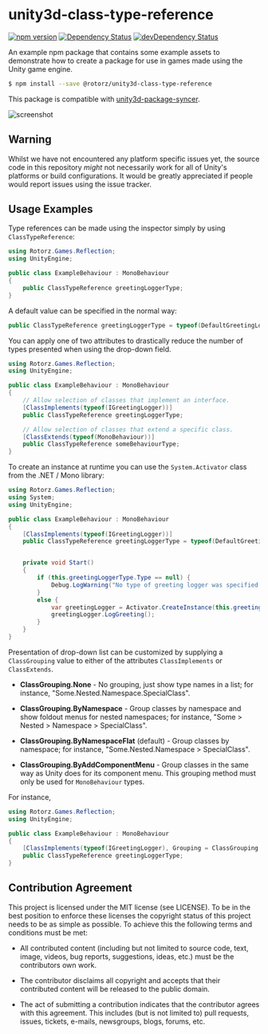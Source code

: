 # unity3d-class-type-reference

[![npm version](https://badge.fury.io/js/%40rotorz%2Funity3d-class-type-reference.svg)](https://badge.fury.io/js/%40rotorz%2Funity3d-class-type-reference)
[![Dependency Status](https://david-dm.org/rotorz/unity3d-class-type-reference.svg)](https://david-dm.org/rotorz/unity3d-class-type-reference)
[![devDependency Status](https://david-dm.org/rotorz/unity3d-class-type-reference/dev-status.svg)](https://david-dm.org/rotorz/unity3d-class-type-reference#info=devDependencies)

An example npm package that contains some example assets to demonstrate how to create a
package for use in games made using the Unity game engine.


```sh
$ npm install --save @rotorz/unity3d-class-type-reference
```

This package is compatible with [unity3d-package-syncer](https://github.com/rotorz/unity3d-package-syncer).

![screenshot](screenshot.png)


## Warning

Whilst we have not encountered any platform specific issues yet, the source code in this
repository *might* not necessarily work for all of Unity's platforms or build
configurations. It would be greatly appreciated if people would report issues using the
issue tracker.


## Usage Examples

Type references can be made using the inspector simply by using `ClassTypeReference`:

```csharp
using Rotorz.Games.Reflection;
using UnityEngine;

public class ExampleBehaviour : MonoBehaviour
{
    public ClassTypeReference greetingLoggerType;
}
```

A default value can be specified in the normal way:

```csharp
public ClassTypeReference greetingLoggerType = typeof(DefaultGreetingLogger);
```

You can apply one of two attributes to drastically reduce the number of types presented
when using the drop-down field.

```csharp
using Rotorz.Games.Reflection;
using UnityEngine;

public class ExampleBehaviour : MonoBehaviour
{
    // Allow selection of classes that implement an interface.
    [ClassImplements(typeof(IGreetingLogger))]
    public ClassTypeReference greetingLoggerType;

    // Allow selection of classes that extend a specific class.
    [ClassExtends(typeof(MonoBehaviour))]
    public ClassTypeReference someBehaviourType;
}
```

To create an instance at runtime you can use the `System.Activator` class from the .NET /
Mono library:

```csharp
using Rotorz.Games.Reflection;
using System;
using UnityEngine;

public class ExampleBehaviour : MonoBehaviour
{
    [ClassImplements(typeof(IGreetingLogger))]
    public ClassTypeReference greetingLoggerType = typeof(DefaultGreetingLogger);


    private void Start()
    {
        if (this.greetingLoggerType.Type == null) {
            Debug.LogWarning("No type of greeting logger was specified.");
        }
        else {
            var greetingLogger = Activator.CreateInstance(this.greetingLoggerType) as IGreetingLogger;
            greetingLogger.LogGreeting();
        }
    }
}
```

Presentation of drop-down list can be customized by supplying a `ClassGrouping` value to
either of the attributes `ClassImplements` or `ClassExtends`.

- **ClassGrouping.None** - No grouping, just show type names in a list; for instance,
  "Some.Nested.Namespace.SpecialClass".

- **ClassGrouping.ByNamespace** - Group classes by namespace and show foldout menus for
  nested namespaces; for instance, "Some > Nested > Namespace > SpecialClass".

- **ClassGrouping.ByNamespaceFlat** (default) - Group classes by namespace; for instance,
  "Some.Nested.Namespace > SpecialClass".

- **ClassGrouping.ByAddComponentMenu** - Group classes in the same way as Unity does for
  its component menu. This grouping method must only be used for `MonoBehaviour` types.

For instance,

```csharp
using Rotorz.Games.Reflection;
using UnityEngine;

public class ExampleBehaviour : MonoBehaviour
{
    [ClassImplements(typeof(IGreetingLogger), Grouping = ClassGrouping.ByAddComponentMenu)]
    public ClassTypeReference greetingLoggerType;
}
```


## Contribution Agreement

This project is licensed under the MIT license (see LICENSE). To be in the best
position to enforce these licenses the copyright status of this project needs to
be as simple as possible. To achieve this the following terms and conditions
must be met:

- All contributed content (including but not limited to source code, text,
  image, videos, bug reports, suggestions, ideas, etc.) must be the
  contributors own work.

- The contributor disclaims all copyright and accepts that their contributed
  content will be released to the public domain.

- The act of submitting a contribution indicates that the contributor agrees
  with this agreement. This includes (but is not limited to) pull requests, issues,
  tickets, e-mails, newsgroups, blogs, forums, etc.
